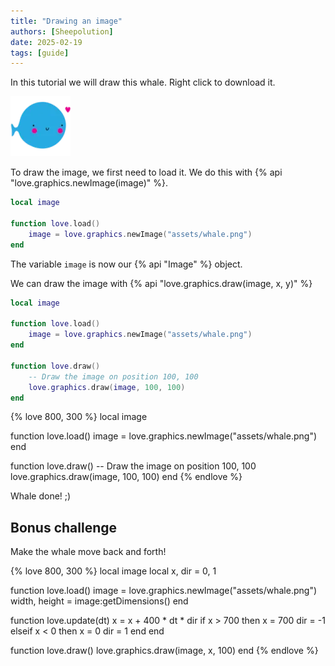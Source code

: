 ```yaml
---
title: "Drawing an image"
authors: [Sheepolution]
date: 2025-02-19
tags: [guide]
---
```


In this tutorial we will draw this whale. Right click to download it.

<img src="/assets/love/assets/whale.png"/>

To draw the image, we first need to load it. We do this with {% api "love.graphics.newImage(image)" %}.
```lua
local image

function love.load()
    image = love.graphics.newImage("assets/whale.png")
end
```

The variable `image` is now our {% api "Image" %} object.

We can draw the image with {% api "love.graphics.draw(image, x, y)" %}

```lua
local image

function love.load()
    image = love.graphics.newImage("assets/whale.png")
end

function love.draw()
    -- Draw the image on position 100, 100
    love.graphics.draw(image, 100, 100)
end
```

{% love 800, 300 %}
local image

function love.load()
    image = love.graphics.newImage("assets/whale.png")
end

function love.draw()
    -- Draw the image on position 100, 100
    love.graphics.draw(image, 100, 100)
end
{% endlove %}

Whale done! ;)

## Bonus challenge

Make the whale move back and forth!

{% love 800, 300 %}
local image
local x, dir = 0, 1

function love.load()
    image = love.graphics.newImage("assets/whale.png")
    width, height = image:getDimensions()
end

function love.update(dt)
    x = x + 400 * dt * dir
    if x > 700 then
        x = 700
        dir = -1
    elseif x < 0 then
        x = 0
        dir = 1
    end
end

function love.draw()
    love.graphics.draw(image, x, 100)
end
{% endlove %}